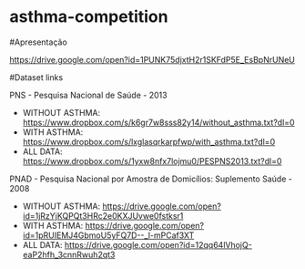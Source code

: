 # asthma-competition

#Apresentação

https://drive.google.com/open?id=1PUNK75djxtH2r1SKFdP5E_EsBpNrUNeU

#Dataset links 

PNS - Pesquisa Nacional de Saúde - 2013
 - WITHOUT ASTHMA: https://www.dropbox.com/s/k6gr7w8sss82y14/without_asthma.txt?dl=0
 - WITH ASTHMA: https://www.dropbox.com/s/lxglasqrkarpfwp/with_asthma.txt?dl=0
 - ALL DATA: https://www.dropbox.com/s/1yxw8nfx7lojmu0/PESPNS2013.txt?dl=0

PNAD - Pesquisa Nacional por Amostra de Domicílios: Suplemento Saúde - 2008
 - WITHOUT ASTHMA: https://drive.google.com/open?id=1jRzYjKQPQt3HRc2e0KXJUvwe0fstksr1
 - WITH ASTHMA: https://drive.google.com/open?id=1pRUIEMJ4GbmoU5yFQ7D--_l-mPCaf3XT
 - ALL DATA: https://drive.google.com/open?id=12qq64lVhojQ-eaP2hfh_3cnnRwuh2qt3

